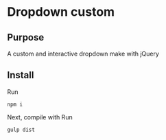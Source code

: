 Dropdown custom
===================

Purpose
------------
A custom and interactive dropdown make with jQuery

Install
-------
Run
```
npm i
```

Next, compile with
Run
```
gulp dist
```